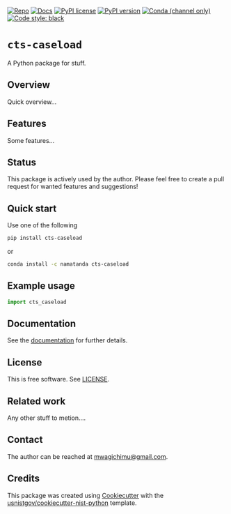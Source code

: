 <!-- markdownlint-disable MD041 -->

[![Repo][repo-badge]][repo-link] [![Docs][docs-badge]][docs-link]
[![PyPI license][license-badge]][license-link]
[![PyPI version][pypi-badge]][pypi-link]
[![Conda (channel only)][conda-badge]][conda-link]
[![Code style: black][black-badge]][black-link]

<!--
  For more badges, see
  https://shields.io/category/other
  https://naereen.github.io/badges/
  [pypi-badge]: https://badge.fury.io/py/cts-caseload
-->

[black-badge]: https://img.shields.io/badge/code%20style-black-000000.svg
[black-link]: https://github.com/psf/black
[pypi-badge]: https://img.shields.io/pypi/v/cts-caseload
[pypi-link]: https://pypi.org/project/cts-caseload
[docs-badge]: https://img.shields.io/badge/docs-sphinx-informational
[docs-link]: https://pages.nist.gov/cts-caseload/
[repo-badge]: https://img.shields.io/badge/--181717?logo=github&logoColor=ffffff
[repo-link]: https://github.com/namatanda/cts-caseload
[conda-badge]: https://img.shields.io/conda/v/namatanda/cts-caseload
[conda-link]: https://anaconda.org/namatanda/cts-caseload
[license-badge]: https://img.shields.io/pypi/l/cmomy?color=informational
[license-link]: https://github.com/namatanda/cts-caseload/blob/main/LICENSE

<!-- other links -->

# `cts-caseload`

A Python package for stuff.

## Overview

Quick overview...

## Features

Some features...

## Status

This package is actively used by the author. Please feel free to create a pull
request for wanted features and suggestions!

## Quick start

Use one of the following

```bash
pip install cts-caseload
```

or

```bash
conda install -c namatanda cts-caseload
```

## Example usage

```python
import cts_caseload
```

<!-- end-docs -->

## Documentation

See the [documentation][docs-link] for further details.

## License

This is free software. See [LICENSE][license-link].

## Related work

Any other stuff to metion....

## Contact

The author can be reached at <mwagichimu@gmail.com>.

## Credits

This package was created using
[Cookiecutter](https://github.com/audreyr/cookiecutter) with the
[usnistgov/cookiecutter-nist-python](https://github.com/usnistgov/cookiecutter-nist-python)
template.
